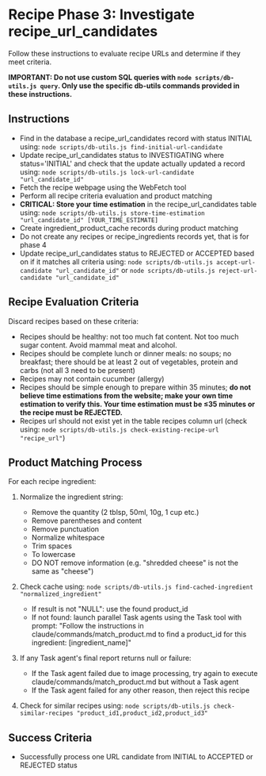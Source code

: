 # Recipe Phase 3: Investigate recipe_url_candidates

Follow these instructions to evaluate recipe URLs and determine if they meet criteria.

**IMPORTANT: Do not use custom SQL queries with `node scripts/db-utils.js query`. Only use the specific db-utils commands provided in these instructions.**

## Instructions

- Find in the database a recipe_url_candidates record with status INITIAL using: `node scripts/db-utils.js find-initial-url-candidate`
- Update recipe_url_candidates status to INVESTIGATING where status='INITIAL' and check that the update actually updated a record using: `node scripts/db-utils.js lock-url-candidate "url_candidate_id"`
- Fetch the recipe webpage using the WebFetch tool
- Perform all recipe criteria evaluation and product matching
- **CRITICAL: Store your time estimation** in the recipe_url_candidates table using: `node scripts/db-utils.js store-time-estimation "url_candidate_id" [YOUR_TIME_ESTIMATE]`
- Create ingredient_product_cache records during product matching
- Do not create any recipes or recipe_ingredients records yet, that is for phase 4
- Update recipe_url_candidates status to REJECTED or ACCEPTED based on if it matches all criteria using: `node scripts/db-utils.js accept-url-candidate "url_candidate_id"` or `node scripts/db-utils.js reject-url-candidate "url_candidate_id"`

## Recipe Evaluation Criteria

Discard recipes based on these criteria:
- Recipes should be healthy: not too much fat content. Not too much sugar content. Avoid mammal meat and alcohol.
- Recipes should be complete lunch or dinner meals: no soups; no breakfast; there should be at least 2 out of vegetables, protein and carbs (not all 3 need to be present)
- Recipes may not contain cucumber (allergy)
- Recipes should be simple enough to prepare within 35 minutes; **do not believe time estimations from the website; make your own time estimation to verify this. Your time estimation must be ≤35 minutes or the recipe must be REJECTED.**
- Recipes url should not exist yet in the table recipes column url (check using: `node scripts/db-utils.js check-existing-recipe-url "recipe_url"`)

## Product Matching Process

For each recipe ingredient:
1. Normalize the ingredient string:
   - Remove the quantity (2 tblsp, 50ml, 10g, 1 cup etc.)
   - Remove parentheses and content
   - Remove punctuation
   - Normalize whitespace
   - Trim spaces
   - To lowercase
   - DO NOT remove information (e.g. "shredded cheese" is not the same as "cheese")

2. Check cache using: `node scripts/db-utils.js find-cached-ingredient "normalized_ingredient"`
   - If result is not "NULL": use the found product_id
   - If not found: launch parallel Task agents using the Task tool with prompt: "Follow the instructions in claude/commands/match_product.md to find a product_id for this ingredient: [ingredient_name]"

3. If any Task agent's final report returns null or failure:
   - If the Task agent failed due to image processing, try again to execute claude/commands/match_product.md but without a Task agent
   - If the Task agent failed for any other reason, then reject this recipe

4. Check for similar recipes using: `node scripts/db-utils.js check-similar-recipes "product_id1,product_id2,product_id3"`


## Success Criteria

- Successfully process one URL candidate from INITIAL to ACCEPTED or REJECTED status
